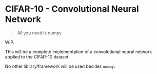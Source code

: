 # CIFAR-10 - Convolutional Neural Network 

> All you need is numpy

WIP.

This will be a complete implementation of a convolutional neural network applied to the CIFAR-10 dataset.

No other library/framework will be used besides `numpy`.


 